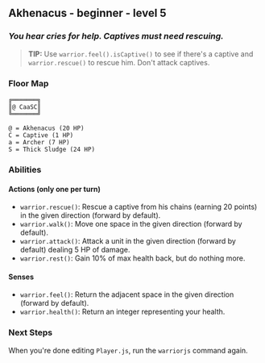 ## Akhenacus - beginner - level 5

### _You hear cries for help. Captives must need rescuing._

> **TIP:** Use `warrior.feel().isCaptive()` to see if there's a captive and `warrior.rescue()` to rescue him. Don't attack captives.


### Floor Map

```
╔═══════╗
║@ CaaSC║
╚═══════╝

@ = Akhenacus (20 HP)
C = Captive (1 HP)
a = Archer (7 HP)
S = Thick Sludge (24 HP)
```

### Abilities

#### Actions (only one per turn)

* `warrior.rescue()`: Rescue a captive from his chains (earning 20 points) in the given direction (forward by default).
* `warrior.walk()`: Move one space in the given direction (forward by default).
* `warrior.attack()`: Attack a unit in the given direction (forward by default) dealing 5 HP of damage.
* `warrior.rest()`: Gain 10% of max health back, but do nothing more.

#### Senses

* `warrior.feel()`: Return the adjacent space in the given direction (forward by default).
* `warrior.health()`: Return an integer representing your health.

### Next Steps

When you're done editing `Player.js`, run the `warriorjs` command again.
